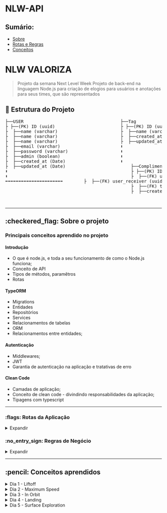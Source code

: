 # NLW-API

## Sumário:
- [Sobre](#about)
- [Rotas e Regras](#routesandrules)
- [Conceitos](#concepts)

# NLW VALORIZA
> Projeto da semana Next Level Week
Projeto de back-end na linguagem Node.js para criação de elogios para usuários e anotações para seus times, que são representados
## :file_folder: Estrutura do Projeto
<pre>
├──USER                                     ├──Tag                             ├──Team  
├ ├──(PK) ID (uuid)                         ├ ├──(PK) ID (uuid)                ├ ├──(PK) ID (uuid)
├  ├──name (varchar)                        ├  ├──name (varchar)               ├  ├──name (varchar)
├  ├──name (varchar)                        ├  ├──created_at (Date)            ├  ├──created_at (Date)
├  ├──name (varchar)                        ├  ├──updated_at (Date)            ├  ├──updated_at (Date)
├  ├──email (varchar)                       ⬇ 
├  ├──password (varchar)                    ⬇ 
├  ├──admin (boolean)                       ⬇ 
├  ├──created_at (Date)                     ⬇
├  ├──updated_at (Date)                         ├──Compliments                      ├──Notes
⬇                                               ├ ├──(PK) ID (uuid)                 ├ ├──(PK) ID (uuid)
⬇                                               ├  ├──(FK) user_sender (uuid)       ├  ├──(FK) user_name (uuid) 
➡➡➡➡➡➡➡➡➡➡➡➡➡➡➡➡➡➡➡➡➡➡        ├  ├──(FK) user_receiver (uuid)     ├  ├──(FK) user_target (uuid) 
                                                ├  ├──(FK) tag_id (uuid)            ├  ├──(FK) team_id (uuid)
                                                ├  ├──created_at (Date)             ├  ├──created_at (Date)


</pre>
<hr>
<h2>:checkered_flag: Sobre o projeto </h2> <a name="about"></a>

### Principais conceitos aprendido no projeto

#### Introdução
- O que é node.js, e toda a seu funcionamento de como o Node.js funciona;
- Conceito de API
- Tipos de métodos, paramêtros
- Rotas

#### TypeORM
- Migrations
- Entidades
- Repositórios
- Services
- Relacionamentos de tabelas
- ORM
- Relacionamentos entre entidades;
#### Autenticação
- Middlewares;
- JWT
- Garantia de autenticação na aplicação e tratativas de erro
#### Clean Code
- Camadas de aplicação;
- Conceito de clean code - divindindo responsabilidades da aplicação;
- Tipagens com typescript

<hr>

<h3>:flags: Rotas da Aplicação </h3> <a name="routesandrules"></a>

<details>
<summary>Expandir</summary>

### NLW VALORIZA

#### Rotas de Login e Create User
##### POST
- /users: Criação de usuário
- /login: Autenticação de usuário

#### Rotas de Admin

##### POST
- /tags: Criação de tags
- /teams: Criação dos times

#### Rotas Gerais

##### GET
- /users: Busca todos os usuários
- /tags: Busca todas as tags de elogio
- /teams: Busca todos os times
- /notes: Busca todas as anotações

#### Rotas de Envio e Recebido do Usuário Logado

##### GET
- /user/compliments/send: Busca todos os elogios enviados
- /user/compliments/receive: Busca todos os elogios recebidos
- /user/notes/send: Busca todos as anotações enviadas
- /user/notes/receive: Busca todas as anotações recebidas

</details>


<h3>:no_entry_sign: Regras de Negócio </h3> <a name="routesandrules"></a>

<details>
<summary>Expandir</summary>

### NLW VALORIZA

- Cadastro de usuário
- [x] Não é permitido cadastrar mais de um usuário com o mesmo e-mail 
- [x] Não é permitido cadastrar usuário sem e-mail 

- Cadastro de Tag
- [x] Não é permitido cadastrar mais de uma tag com o mesmo nome
- [x] Não é permitido cadastrar tag sem nome
- [x] Não é permitido cadastrar por usuários que não sejam administradores

- Cadastro de elogios
- [x] Não é permitido um usuário cadastrar um elogio para si
- [x] Não é permitido cadastrar elogios para usuários invalidos
- [x] O usuário precisa estar autenticado na aplicação

- Cadastro de notas
- [x] Não é permitido um usuário cadastrar uma nota para si
- [x] Não é permitido cadastrar notass para usuários invalidos
- [x] O usuário precisa estar autenticado na aplicação
</details>

<hr>
<h2>:pencil: Conceitos aprendidos </h2> <a name="concepts"></a>

<details>
<summary> Dia 1 - Liftoff</summary>

## Aula 1 - Introdução do Projeto
Utilizaremos o yarn como a biblioteca de dependências para o projeto

> Dependências

Além de aula de hoje ter explicado conceito e diferença de Dev Dependencies e Dependencies:
<pre>
> Dev Dependencies:
As bibliotecas nesse ambiente servem somente para o desenvolvimento do projeto
</pre>
<pre>
> Dependencies:
Bibliotecas que serão utilizados na aplicação em produção
</pre>


> Bibliotecas

Algumas libs que iremos utilizar para iniciar o projeto:
- Express e também @types/express para tipagens comuns do express
- Typescript para node
- ts-node-dev para configurar o node para ler arquivos .ts(typescript)

> Métodos HTTP

Os métodos HTTP que serão utilizados no projeto irá ser:
<pre>
* GET => Buscar uma informação/dado
* POST => Inserir uma informação/dado
* PUT => Alterar uma informação/dado
* DELETE => Deletar uma informação/dado
* PATCH => Alterar uma informação/dado especifíca
</pre>

> Rotas

Sempre dentro das rotas temos dois parâmetros:
<pre>
* Request ou req => Informações/Dados de Entrada
* Response ou res => Informações/Dados de Saída
</pre>

> Programas

No projeto estou utilizando o POSTMAN para gerenciamentos e testes das rotas
Também utilizando o beekeeper studio para o SQL

> Código da AULA 1 - #Together

</details>

<details>
<summary>Dia 2 - Maximum Speed</summary>

## Aula 2 - TypeORM

### Tipos de parâmetros
<pre>
* Routes Params => http://localhost:3000/produtos/(params)
- O route params serve para definir para acessar um parametro para a rota, por exemplo para acessar um id de um produto, ou seja o id é o paramêtro nesse caso
- O route params são obrigatórios pois são implicitos nas rotas

* Query Params => http://localhost:3000/produtos?(chave)=(valor)&(outroChave)=(outroValor)
- Serve nesse para fazer filtros ou buscar dentro das nossas rotas, sempre para começar ele é com "?" e sempre segue o padrão de chave e valor para colocar outro filtro utiliza-se o "&"
- Os Query params são opcionais, não são implicitos nas rotas

* Body Params => {
    "name": "teclado",
    "description": "teclado-bom"
}
- Vem no corpo da requisição os paramêtros, tanto JSON, txt, qualquer valor no corpo da requisição
</pre>
Existem 3 formas para utilizar o banco de Dados

- Pelo próprio driver
- Query Builder
- ORM(Object Relational Map)

No projeto iremos utilizar o ORM com a biblioteca do TypeORM
Para utilizar o TypeORM é necessário também o driver do banco para qual irá utilizar, no projeto ira ser

- typeorm
- reflect-metadata
- sqlite3

### TypeORM

No TypeORM existem varias maneiras para definir suas propriedades de acordo com a documentação, mas no projeto iremos utilizar por JSON, na raiz do projeto iremos criar o **ormconfig.json**

Dentro do JSON do ormconfig.json temos algumas propriedades:

- type: Qual driver de banco ira ser utilizado no projeto
- database: Arquivo criado na raiz do projeto * quando utilizado no projeto de sqlite ele cria um arquivo de banco de dados

Dentro da pasta database iremos criar um index.ts com um import createConnection que vem do typeORM, chamando a função no arquivo e assim, o typeORM ira criar a conexão do banco de Dados

### Migrations

Migrations são vercionamentos do banco de dados da aplicação, ou seja, no caso cada alteração no banco de dados é criado um registro e é criado um **histórico** do banco de dados da aplicação, principalmente útil para o trabalho em equipes pois mantém o banco de dados de todos da equipe da mesma forma, simplesmente roda as migrations e mantém sempre o mesmo banco de dados

Dentro do ormconfig é criado um cli.

CLI é uma ferramenta que pode ser utilizada no terminal de uma forma global na aplicação, no caso do projeto iremos utilizar o cli dentro da nossa biblioteca e indica aonde vai ser criado as migrations da aplicação
É necessário criar um script no package.json da aplicação:
```json
"typeorm": "ts-node-dev ./node_modules/typeorm/cli.js"
```
#### Cheatsheet-Migrations
<details>
<summary>Expandir</summary>
Para criar uma migration:
- yarn typeorm migration:create -n nomeDaMigration

Para executar a migration:
- yarn typeorm migration:run

Para criar entidades:
- yarn typeorm entity:create -n nomeDaEntidade
</details>

Em migrations existe dois métodos:

- **UP**: Serve para criações, alterações e adições

- **DOWN**: Caso precise desfazer é o processo reverso do up com dropTable

Na documentação você pode verificar aonde são salvas as migrations e tipo de arquivo a serem localizados, dentro da ormconfig.json em "migrations"

Para criar entidades de estruturas com a pasta automática e a base do arquivo utiliza-se dentro do cli do ormconfig json

```json
"cli": {
    "migrationsDir": "caminho/diretorio/aqui",
    "entitiesDir": "caminho/diretorio/aqui"
}
```
### Entidades

Entidades são tabelas do projeto, por exemplo entidade User é tabela User do projeto.
Pois no ORM funciona do seguinte fluxo:
<pre>
Entidade < . > ORM < . > BD {users}
</pre>

No arquivo da entidade para referenciar uma entidade a uma tabela do banco, somente colocar o nome da tabela dentro dos parametro do @Entity

Por questões das documentações do TypeORM no getting started, para o typescript, dentro do ts config tem que habilitar duas opções no tsconfig.json
- experimentalDecorators
- emitDecoratorMetadata

Também habilitar para false o strictPropertyInitialization, pois o js irá implicar que os atributos do entity ainda não foram inicializados

Para referencias as PK, colunas, e timestamps da tabela é necessário importar do typeorm as propriedades

{ PrimaryColumn, Column, CreateDateColumn, UpdateDateColumn }

Ira instalar também uma biblioteca da uuid e suas tipagens e importar ele dentro da Users e usaremos o uuid v4
Iremos também criar um construtor dentro da classe de User para o id utilizando a biblioteca do uuid
*Construtor é como a classe vai ser montada quando ela é invocado,ex: new nomeClasse*

### Repositório

Repositórios são para criar métodos, além daqueles que ja possue ou para criar tratativas, tudo isso é criado no customs repositories

No projeto iremos utilizar com uma classe do UsersRepositories.ts
É necessário também importar do typeORM o getCustomRepository para ele gerenciar o repositório que ira ser usado como base para criar um repositório customizado
Iremos extender a classe Repository para o nosso Repositório pois o typeORM ja tem alguns métodos definidos

### Serviços

O que são Services?
O fluxo dele é da seguinte forma:
<pre>
- server -> ( ) -> SERVICE -> Repositories -> BD {users}
</pre>

É a parte da aplicação onde faz todo tratamento e processamento das validações das regras de négocios, é a camada de serviço responsável para validação antes que a requisição seja enviada para o banco de Dados ou tratativa de retorno para o cliente

Toda aplicação tem suas regras de negócios, casos de usos, regras funcionais e não funcionais

Conceito de código limpo - como SOLID para aplicar em projetos

Um dos conceitos é lembrar que toda classe existe por um motivo e que essa mesma classe não pode possuir responsabilidades demais construido dentro delas

No projeto foi criado o CreateUserService aonde sua única responsábilidade vai ser em relação ao cadastro de usuários e suas divisões de responsabilidades

Uma interface é para você indicar a classe quais tipos de objetos ele irá receber

### Controller
O controller no fluxo se encontra antes da camada de SERVICE
<pre>
- server -> controller -> service -> repository -> BD {users}
</pre>

Ele recebe a requisição do servidor e repassa para o service trata essa informação, dentro do controller teremos as informações do nosso request e do nossso response, assim deixando as responsabilidades corretas para aplicação

### Routes

Para não poluir nosso services e definir as rotas da aplicação é criado um arquivo routes.ts dentro do src da aplicação, e nesse arquivo sempre ficas as rotas da aplicação, assim como o caminhos do controllers para serem direcionados a camada de serviços, nesse arquivo vai ficar todas as rotas da aplicação

> Para habilitar o express aceitar json em suas entradas, é necessário utilizar o app.use(express.json())

> Código da Aula 2 #unidade

</details>

<details>
<summary> Dia 3 - In Orbit</summary>

## Aula 3 - Tratativas e Middlewares
Nessa aula, iremos tratar a excessão e como utilizar os tratamentos e estruturas das tags e por fim conhecer o conceito de middleware na aplicação

> Para tratativas de erro HTTP, utilizar o http.cat como guia!

### Tratativas de erro
Ao lançar a excessão que para a camada de controller, temos que fazer a tratativa pelo controller, existem duas formas para fazer a tratativa:

- Pelo método try e catch, ou seja, tente fazer algo se não conseguir cai no catch e recebo o erro
- Pelo método de tratar no server, com um middleware das rotas

Com try e catch fica muito massante para aplicações largas, então a melhor forma é tratar na camada, ao invés de tratar no controller, fazer a tratativa no server com um middleware

<pre>
- Controller -> Service (throw new Error)
Iremos tratar com um middleware para tratativas que ocorrerão no server
- server(middleware) -> controller -> ...
</pre>

### Middleware

Middlewares são interceptadores que usamos dentro de uma requisição tanto como **interromper** ou como **adicionar uma informação** dentro do middleware, seria algo no meio entre a requisição e a resposta

> O papel do middleware é pegar as respostas das rotas e fazer uma tratativas verificando se há algum erro na rota

#### Cheatsheet-Middlewares
<details>
<summary>Expandir</summary>

- Middleware de erro possui 4 paramêtros, do tipo err, request, response e next
```js
 ((err: Error, request: Request, response: Response, next: NextFunction)
```

Temos que verificar qual a instância do erro:

Pode ser que ele seja um erro não tratável que não é tratado pela aplicação, ou erro de servidor como 500

Por padrão do express, ele não consegue capturar os erros de requisição aonde se utiliza o async, ele não consegue capturar os erros que estão vindos (erros assíncronos), ou seja é necessário utilizar uma biblioteca para tratar esses erros

- yarn add express-async-errors

E importar no server.ts que ele ja ira conseguir tratar de lidar com esses erros

Tratando dessa forma é sempre uma regra o middleware ser utilizado depois da rota chamada, pois ele necessita tratar a resposta depois que ela é enviada ao service for chamado

</details>

### Criar estrutura - tags

Iremos criar uma nova migration para as tags, com o nome de CreateTags

Irá conter colunas de ID, name, created_at, updated_at

Agora iremos aplicar as regras de negócio, criaremos uma entidade chamada Tag com as suas columnas e entidades, e também criar um TagsRepositories onde ira extenders as funções de repositório do TypeORM
e também um CreateTagService

> Quando precisa só referenciar somente um valor na interface pode ser executado direto no parametro do execute
```js
class exemploService {
    async execute(valor: tipo)
}
```

Dentro do service iremos tratar alguns erros em questão de verificar se o nome é invalido/incorreto, se a tag ja existe

O conceito do find One do repositories é como exatamente o comando de SQL
SQL:
<pre>
SELECT * FROM EXAMPLE WHERE NAME = "name"
</pre>
TypeORM:
<pre>
const valueAlreadyExists = await exampleRepositories.findOne({ name })
</pre>

Criado também o controller da Tag para tratar request e response e pegar o body name da tag pelo request, e depois do controller criado nós referenciamos ele em nossa rota no route.ts, criando uma rota post e aplicando o handle do controller

Depois a validação vai estar confirmando no banco se ja existe a tag ou se o nome está incorreto/nulo, agora iremos cadastrar a parte onde não é permitido o cadastro de tags por usuários que não sejam administradores

Para verificar é necessário ter na rota dos tags para cadastrar a tag, uma validação para verificar se o usuário que faz a requisição se é administrador ou não

Iremos criar uma pasta de middleware para cadastro de todos essas verificações

É criado o arquivo ensureAdmin para verificar se o usuário que esta fazendo a requisição é admin, como é um middleware de erro sempre é necessário importar os três parametros que são: *Request, Response, NextFunction*

Como no momento do projeto ainda não foi implementado o JWT, iremos controlar a variavel do admin, para true

Para verificar de se o usuário é admin é aplicado o next, caso não seja é retornado o http status 401 de Unauthorized

Algo bacana para utilizar no projeto deixar o status Code global o usuário ja consegue identificar melhor o que realmente está acontecendo para receber aquele status code

Depois usaremos o middleware para nossa rota, no routes.ts

Não se utiliza o router.use no middleware pois se for usado todas as rotas serão obrigados a passar por aquele middleware, ou seja, por exemplo uma rota de cadastro que não existe o usuário não faz sentido ele ter uma verificação de admin, nesse caso de middleware nós especificamos ele entre o caminho da rota e o controller dele;
Você pode colocar quantos middlewares que achar necessário para executar
```js
router.post("/router", exampleMiddleware, exampleMiddleware2, exampleController)
```


> Código da aula 3 - embuscadeevolucao

</details>

<details>

<summary>Dia 4 - Landing</summary>

## Aula 4 - Trabalhando com JWT

### JWT - Json Web Tocken

Através do JWT, ele distribui esse token para poder manter autenticação do usuário e pode atuar

Como funciona o token? É divído em 3 partes

- Header: tipo de Token e o algoritmo de criptografia
- Payload: São informações que precisamos passar de dentro do token, por exemplo, id, email, nome do usuario, tempo de expiração
- Verificação de assinatura: Ele ira concatenar o header e o payload alem da chave secreta do JWT que é criado nossa chave de API

> JAMAIS, coloque a senha do usuário no token, por mais que seja seguro, ou não manipulavel, se houver dados sensíveis é possível descriptografar

Iremos utilizar a biblioteca do jsonwebtoken e suas tipagems @jsonwebtocken como dependencia de desenvolvimento


Para criar nosso token, temos que garantir que é um usuário que exista na banco de dados e seus dados que estão enviando se são corretos
### Hash de senhas

No projeto iremos agora adicionar uma migration contendo uma coluna de senha na tabela de users

- yarn typeorm migration:create -n AlterUserAddPassword

E adicionar uma coluna do type varchar com o nome de password, alem adicionar na entidade de User, no controller e no service

No momento a aplicação esta salvando a senha em texto plano e isso é **PÉSSIMA PRÁTICA DE SEGURANÇA**, pois você pode deixar seus usuarios daquele sistema totalmente vulneraveis, alem da quebra de privacidade.

Iremos instalar a biblioteca do bcryptjs para conseguir, além da suas tipagens

- yarn add bcryptjs
- yarn add @types/bcryptjs

Dentro do CreateUserService, iremos importar o hash da biblioteca do bcryptjs e criar uma criptografia para o password ser convertido no hash desejado

Antes do chamar o repositório para criar o usuário, iremos definir uma const, chamando a função do hash, os dois paramêtros que ele recebe a primeira é a senha e o segundo é o salt, que é tipo de criptografia, ou seja, o tamanho da criptografia para o seu salto, um padrão a ser utilizado é o tamanho 8, e é uma promise definindo um await nele, como o create do repositório é os dados que serão enviados para o banco, temos que alterar para o campo password receber a nossa password com hash, definindo pelo nome do campo e o valor que vai ser atribuido
```js
const passwordHash = await hash(password, 8) // Criado hash da senha com salt 8

const user = usersRepository.create({
    name,
    email,
    admin,
    password: passwordHash // Valor alterado
});
await usersRepository.save(user);
return user;
```

### Autenticação do usuário

Iremos criar um service para a autenticação do usuário, com o nome AuthenticateUserService.ts

A classe de autenticação ira esperar para receber o email e password, e iremos criar uma interface esperando esses dois paramêtros como string

Na classe de execute temos duas tratativas:

- Verificar se email existe;
- Verificar se a senha está correta

Na trativa de se o usuário existe, iremos usar do userRepositorie para verificar se o email ja existe no banco com o findOne

> Quando passa uma informação de retorno com dados sensíveis, por questões de segurança da aplicação, nós precisamos deixar a mensagem de erro mais genérica, afim de deixar aplicação mais segura para evitar de brute Forces

Para verificar a senha usaremos outro método do bcryptjs que é o compare, para permitir comparar duas senhas, pois quando você a informação do usuário para a validação, o usuário irá enviar uma senha com texto plano, e a função compare permite converter esse texto do usuário para um hash, com a intenção de comparar o hash que está no banco de dados para permitir o usuário logar
Essa função esta comparando a informação do user com a do banco de dados, e ele retorna como booleano
- True : Senha Correta
- False: Senha Incorreta
```js
const passwordMatch = await compare(password, user.password);
```

E por fim se tudo estiver certo, iremos gerar o token para o usuário, mas primeiro precisamos importa do jsonwebtocken, importa o sign que vai ser gerado o token, e depois criar uma const de token com a função do sign, passando o payload e o secret do jsonwebtoken, e também temos a opção de definir algumas opções para o nosso token, como um subject, , por exemplo qual informação que passar, por exemplo, o id do usuário, e também um tempo de expiração.

```js
const token = sign({
    exma: user.email
}, "json-secret-aqui" , {
    subject: user.id,
    expiresIn: "1d",
});
return token;
```

Para um cenário ideal um token menor de 15 minutos e utilizar um refreshToken com tempo de expiração maior e quando esse token expirar, em vez do cliente inserir novamente o email e a senha dele, a aplicação (front-end) ele vai armazenar esse refreshToken e cada x tempo que esse token expirar, ele vai auto-gerar um novo token com base no refreshToken

> Para utilização de jsonwebsecret, podemos usar o generator de md5 para maior segurança da nossa aplicação
> Colocar no projeto depois varíaveis de ambiente para uma milha extra

Iremos agora criar um controller para fazer o handle do nosso request de email e password, primeiramente criando a classe, recebendo o token e passando o email e  a senha, e se tudo der certo é retornado um response.json contendo o token.
```js
    async handle(request: Request, response: Response){
        const {email, password} = request.body

        const authenticateUserService = new AuthenticateUserService();

        const token = await authenticateUserService.execute({
            email,
            password
        });

        return response.json(token);
```

Agora iremos adicionar esse controller em nossas rotas, declarar um novo objeto do AuthenticateUserController, e definir uma rota post para a rota que você quiser, no projeto iremos utilizar o login.

Crie uma rota no postman com a rota colocada e teste enviando um body JSON com email e password cadastrado do banco!

> Você pode verificar o token de que veio da rota no site do https://jwt.io, mostrando no token algumas propriedades como o email, tempo de criação e expiração 

### Criando a tabela de Compliments

Agora iremos criar a migration da Compliments
```js
yarn typeorm migration:create -n CreateCompliments 
```
Iremos criar a estrutura do projeto na Migrations do CreateCompliments, e eles iremos agora implementar o relacionamento de tabelas, ou seja, Foreign Key

Quando falamos relacionamentos de tabelas, precisamos ter um campo, mas não basta ter somente ele, mas sim precisa sabe da aonde ele está vindo, ou seja, de qual tabela esta sendo referenciado esse valor

Para criar uma foreign key, existem duas formas para criar ela:

- Pode ser criado depois do new Table, pode definir uma das opções que permite criar um array e dentro dele criar as FK, nesse array são definidos algumas propriedades como:

```js
{
    name: "nomeDaForeignKey",
    referencedTableName: "tabelaDeOrigem",
    referencedColumnNames: ["colunaDeOrigem"],
    columnNames: ["colunaQueVaiConterValorOrigem"]
    onDelete: "quandoDeletarRemover", // Pode setar como nulo ou outras ações
    onUpdate: "quandoAtualizarAcao"
}
```

- Pode ser criado com uma função async utilizando o query runner com CreateForeignKey depois da função createTable

```js
await queryRunner.createForeignKey(
    "tabelaAtual",
    new TableForeignKey({
    name: "nomeDaForeignKey",
        referencedTableName: "tabelaDeOrigem",
        referencedColumnNames: ["colunaDeOrigem"],
        columnNames: ["colunaQueVaiConterValorOrigem"]
        onDelete: "quandoDeletarRemover", // Pode setar como nulo ou outras ações
        onUpdate: "quandoAtualizarAcao"
    })
)
```

Foi criado no projeto três FK com os nomes FKUserSenderCompliments e FKUserReceiverCompliments, referenciado a coluna id da tabela users para a colunas do user_sender e user_receiver e com os onDelete e onUpdate nulos, e a FKTagsCompliments , referenciado a coluna id da tabela tags para a colunas do tag_id e com os onDelete e onUpdate nulo

```js
                foreignKeys:[
                    {
                        name: "FKUserSenderCompliments",
                        referencedTableName: "users",
                        referencedColumnNames: ["id"],
                        columnNames:["user_sender"],
                        onDelete: "SET NULL",
                        onUpdate: "SET NULL"
                    },
                    {
                        name: "FKUserReceiverCompliments",
                        referencedTableName: "users",
                        referencedColumnNames: ["id"],
                        columnNames:["user_receiver"],
                        onDelete: "SET NULL",
                        onUpdate: "SET NULL"
                    },
                    {
                        name: "FKUserTagCompliments",
                        referencedTableName: "tags",
                        referencedColumnNames: ["id"],
                        columnNames:["tag_id"],
                        onDelete: "SET NULL",
                        onUpdate: "SET NULL"
                    }
                ]
```
E um query Runner Drop Table Compliments, e após usar um migration:run para criar a tabela de compliments.

### Entities Compliments

Iremos agora criar a entidade de Compliment.ts, com as mesmas propriedades do entities de Tag e User

Diferente das outras tabelas, essa tabela possui relacionamentos e no caso é necessário referenciar as foreign key da entities para o banco, para referenciar utiliza o JoinColumn() e passa que o valor de baixo represente seu paramêtro, e seu tipo de relacionamento com @TipoRelacionamento
```js
@JoinColumn({name: "valorReferenciado"})
@ManyToOne(() => Example) // Qual tipo de relacionamento ira ser, nesse caso estou dizendo n:1
example: Example;
```
> Existem 4 tipos de relacionamentos de tabelas:
>> Um para Um - 1:1
>> Um para Muitos - 1:n
>> Muitos para Um - n:1
>> Muitos para Muitos - n:n

No projeto foi criado os relacionamentos das colunas user_receiver, user_sender e tag_id
```js
    @Column()
    user_sender: string;

    @JoinColumn({name: "user_sender"})
    @ManyToOne(() => User)
    userSender: User;

    @Column()
    user_receiver: string;

    @JoinColumn({name: "user_receiver"})
    @ManyToOne(() => User)
    userReceiver: User;
```

### Repositories Compliments

Iremos agora criar o repositório do Compliments, com o mesmo padrão mas só mudando o @EntityRepository para a tabela Compliment, com o class de ComplimentsRepositories e estendendo do Repositório da Classe Compliment e exportar ele

### Service Compliments

Seguindo a mesma estrutura dos outros services, mas implementando uma interface aonde você ira conter os valores de tag_id, user_sender, user_receiver e message, e fazendo a destruturação na função async execute, contendo o repositórios do complimentsRepositories e usersRepositories

Para tratar sobre cadastrar elogios para usuarios inválidos e usuário precisa estar autenticado na aplicação, só com autenticação ja conseguimos cumprir essas duas regras, e depois usaremos o middleware de autenticação para validar essas duas regras.

Verificamos também se o usuário que esta enviando o elogio se não é ele mesmo e iremos verificar se o usuário se o user_receiver é um usuário valido, como o user_receiver é o id do usuário, por padrão o findOne ele busca sempre o valor id então nesse caso pode ser o paramêtro nessa rota.
```js
if(idExemploSender === idExemploReceiver)

async execute({idExemplo}: IExampleRequest){
    const examplesRepositories = getCustomRepository(ExampleRepositories);
    const idExemploExists = await exampleRepositories.findOne(idExemplo);
}
```

E depois de tudo certo pode se criar a função de complimentsRepositories.create passando os valores do tag_id, user_receiver, user_sender e message e após criar, salvar com o complimentsRepositories.save passando o const do compliment e retornando ele.
```js
const example = exampleRepositories.create({
    valorExample
});
await exampleRepositories.save(example);
return example;
```

### Controller Compliments

Agora iremos criar o handle do Compliments, como no momento precisamos fazer algumas alterações para aula 5, no momento iremos receber a informação do request body, e na próxima aula iremos refatorar
Os valore são os tag_id, user_sender, user_receiver, message dentro do execute
```js
class CreateComplimentController {
    async handle(request: Request, response: Response){
        const { tag_id, user_sender, user_receiver, message } = request.body;

        const createComplimentService = new CreateComplimentService();

        const compliment = await createComplimentService.execute({
            tag_id, user_sender, user_receiver, message
        });

        return response.json(compliment);
    }
}
```
E nos routes.ts criar uma rota "/compliments", e o caminho do controller.handle dele

No momento ao testar aplicação o user_sender ira ser tratado com autenticação, ja os outros campos estão validos, verificar também do tag_id(não sei se é necessário)

Iremos definir o default admin para false quando for criar um usuário.
Para fazer isso no typescript, no camada de service (CreateUserService.ts), nos parametros do execute você atribui um valor do admin para false que ira automaticamente atribuir um valor default, caso esse paramêtro não seja preenchido
```js
async execute({nome, email, admin = false, password})...
```


</details>
<details>

<summary>Dia 5 - Surface Exploration</summary>

## Aula 5 - Finalizando o projeto

### Middleware de autenticação

Iremos criar o middleware de autenticação, na pasta de middlewares como ensureAuthenticate

A função do middleware vai ser da seguinte forma:
- Receber o token;
- Validar se token está preenchido;
- Validar se token é válido
- Recuperar informações do usuário

A estratégia que iremos adotar é o bearer Token, aplicando o token no req.headers.authorization, agora que precisamos fazer como ja sabemos a estrutura do token e validar ele, fazendo um split do js para comparar se o token é um token valido do JWT

Primeiros iremos tratar se ele estiver preenchido ou não, caso não esteja preenchido, ira replicar um response.status(401), como unathorized, iremos importar a função verify da biblioteca do JWT para verificar se o token é valido, recortando o bearer com o split, para conseguimos autenticar o usuário colocaremos essa função dentro de um try e catch
```js
const [, token] = authToken.split(' ');

try{
    const decode = verify(token, "jwt-secret-aqui");
    return next()
} catch (err) {
    return response.status(401).end();
}
```

Agora que concluimos nesse momento para o usuário é autenticado, mas se for para recuperar informações de usuarios mas o que é legal que conseguimos manipular o nosso request para resgatar algumas informações, como ele resgata o id do usuário, nós podemos colocar o id do nosso usuário logado, porque pode ser que algumas rotas vão precisar do id do usuario, com o subject

No typescript conseguimos sobresrever alguns tipos de bibliotecas que ja possuem suas tipagens, para isso dentro da pasta src, iremos criar uma pasta @types, dentro dela iremos criar uma outra pasta express, e dentro dessa pasta, ira ter um arquivo index.d.ts
e aplicar isso dentro dele:, para conseguimos utilizar o request.user_id para resgatar algumas informações do usuário
```js
declare namespace Express {
    export interface Request {
        user_id: string;
    }
}
```

Mas ainda esta dando erro pois o request.user_id ainda espera receber uma string, pois o sub do token não é o valor que o mesmo deseja, no typescript iremos utilzar o interface para converter o sub para string e forçar no verify seja como interface IPayload
```js
interface IPayload{
    sub: string;
}

    try {
        const { sub } = verify(token, "3f5d78c9055fcfb1d20630f3fc08e28a") as IPayload
        request.user_id = sub
    } catch (error) {
        return response.status(401).end()
    }
```

É necessário também definir no tsconfig.json no typeRoots para declarar aonde esta as tipagens personalizadas
```js
"typeRoots": ["./src/@types"],...
```
Iremos recuperar a informação do id do admin, colocando dentro do ensureAdmin a destruturação do user_id e verificamos que no console ele ja mostra o id do usuario depois que acessar o middleware de admin

Para verificação do admin, iremos importar o nosso repositories de Users (UsersRepositories) e criar uma função de find.one com o user_id obtido do request, destruturando o admin e assim podemos remover a constante de teste admin igual à true.
A função do ensureAuthenticate ira ficar assim:
```js
export async function ensureAdmin(request: Request, response: Response, next: NextFunction){
    const {user_id } = request;

    const usersRepositories = getCustomRepository(UsersRepositories);

    const { admin } = await usersRepositories.findOne(user_id)


    if(admin){
        return next();
    }

    return response.status(401).json({
        error: "Unauthorized"
    });
}
```
Ja concluimos a parte de autenticação  e verificar se o usuario é valido, assim como a validação do ADM

### User sender - Correção

Agora iremos arrumar o user_sender para poder ele receber o usuário que esta enviando do request.user_id e não do request.body para não ocorrer o erro de SQL Lint, por causa da FK
Agora iremos colocar a destrutuaração do request pegando o user_id da request, e const compliment na função de create, o user_sender ira receber o user_id
```js
class CreateComplimentController {
    async handle(request: Request, response: Response){
        const { tag_id, user_receiver, message } = request.body;
        const {user_id } = request;

        const createComplimentService = new CreateComplimentService();

        const compliment = await createComplimentService.execute({
            tag_id, user_sender: user_id, user_receiver, message
        });

        return response.json(compliment);
    }
}
```
Pegando dessa forma, o usuário é obrigado a fazer autenticação para poder conseguir fazer o envio do compliment, pois o user_sender não é mais manipulavel

Concluímos o projeto da nossa aplicação, as etapas que foram concluídas:

- Cadastro de tags somente com admin;
- Garantir que o usuário esta autenticado com JWT;
- Cadastro de usuários
- Cadastro de elogios

### List Compliments by User
Mas iremos implementar um algo mais no projeto, iremos criar uma listagem de elogios enviados e recebidos do usuário logado
Primeiramente iremos criar um service com o nome do ListUserReceiveComplimentsService.ts e ListUserSendComplimentsService.ts

Vamos trabalhar no arquivo do ListUserSend, iremos criar uma classe chamando o customRepositories do compliments e fazer um método de find para achar todos os user_send de acordo com o user_id da request(Usuário Logado) e ele ira retorna os compliments que enviou
```js
import { getCustomRepository } from "typeorm";
import { ComplimentsRepositories } from "../repositories/ComplimentsRepositories";


class ListUserSendComplimentsService {

    async execute(user_id: string){
        const complimentsRepositories = getCustomRepository(ComplimentsRepositories);

        const compliments = await complimentsRepositories.find({
            where: {
                user_sender: user_id
            }
        })

        return compliments;
    }


}

export {ListUserSendComplimentsService}
```
O user receive é a mesma estrutura, mas as unicas coisas que mudam seria em relação 
a receber as variaveis de user_send

Iremos agora criar os controllers do Receive e Send com os nomes:
- ListUserSendComplimentsController.ts
- ListUserReceiveComplimentsController.ts

No controller iremos criar um handle para recuperar o user_id do request e passar ele para o execute e fazer o return dele
```js
import { Request, Response } from "express";
import { ListUserSendComplimentsService } from "../services/ListUserSendComplimentsService";

class ListUserSendComplimentsController {
    async handle(request: Request, response: Response){
        const { user_id } = request;
        const listUserSendComplimentsService = new ListUserSendComplimentsService();

        const compliments = await listUserSendComplimentsService.execute(user_id);

        return response.json(compliments);
    }
}

export { ListUserSendComplimentsController }
```

Mesma estrutura para o receiver, mas no caso só ira necessitar mudar o nome da classe, o import do service e sua utilização no await execute

E depois iremos por fim definir suas rotas em relação para fazer o método get tanto do sender e do receiver, importando seus controllers e definindo uma rota para cada um, e colocando o middleware de ensureAuthenticate para conseguir retornar os valores, pois como definimos na aplicação ele resgata o user_id através do request
```js
const listUserSendComplimentsController = new ListUserSendComplimentsController();
const listUserReceiveComplimentsController = new ListUserReceiveComplimentsController();
...
...
router.get("/users/compliments/send", ensureAuthenticated,listUserSendComplimentsController.handle)
router.get("/users/compliments/receive", ensureAuthenticated,listUserReceiveComplimentsController.handle)
```

e também iremos recuperar o relacionamentos da tabela que iremos pegar mudando no service, definindo umas opções relations

```js
    async execute(user_id: string){
        const complimentsRepositories = getCustomRepository(ComplimentsRepositories);

        const compliments = await complimentsRepositories.find({
            where: {
                user_receiver: user_id
            },
            relations: ["userSender", "userReceiver", "tag"]
        })

        return compliments;
    }
```

### List Exists Tags - Service

Iremos fazer também um get de todas as tags que ira ter disponivel para o usuário, primeiro iremos criar um service com o nome de ListTagsServices.ts
Ele ira possuir uma estrutura básica simplesmente listando suas tags existentes com o .find do tagsRepositories
```js
import { getCustomRepository } from "typeorm";
import { TagsRepositories } from "../repositories/TagsRepositories";


class ListTagsService {
    async execute(){
        const tagsRepositories = getCustomRepository(TagsRepositories);

        const tags = await tagsRepositories.find();

        return tags;

    }
}

export { ListTagsService }
```
Agora iremos criar um controller para poder manipular a questão do handle do get e assim retornamos as tags que o usuário ira ter disponivel na aplicação, a estrutura do controller, é somente usar o execute para retornar as tags existentes em json
```js
import { Request, Response} from "express";
import { ListTagsService } from "../services/ListTagsService";

class ListTagsController{
    async handle(request: Request, response: Response){
        const listTagsService = new ListTagsService();

        const tags = await listTagsService.execute();

        return response.json(tags);
        
    }
    
}

export {ListTagsController}
```
E por fim criar uma rota get para as tags garantido que somente quem está autenticado ira utilizar essa rota, no caso usando o middleware de autenticação, e depois o controller.handle do ListTags
```js
const listTagsController = new ListTagsController();
...
...
router.get("/tags", ensureAuthenticated, listTagsController.handle); 
```

Caso a gente queira fazer uma costumização para personalizar as tags como inserir um # por exemplo, poderemos no ListTagsServices fazer um map do retorno .find do tagsRepositories afim de concatenar eles e colocar um name custom o # e o tag name e mudar para let afim de sobrescrever o que vem do banco

```js
        const tags = await tagsRepositories.find();
        tags.map(tag => (
            { ...tag, nameCustom: `#${tag.name}` }
            ))

        return tags;
```

Mas também existe uma biblioteca que tem a principal funcionalidade de personalizar entities da nossa aplicação, porque o TypeORM ele vai fazer toda a busca e só depois que a gente consegue manipular isso com informações que não estão no banco de dados, mas iremos utilizar Class Transform.

### Class Transform

O próprio nome ja diz, ela transforma uma classe, e então conseguimos passar algumas informações da nossa classe, e essa biblioteca tem um método chamado expose() que são atributos que ainda não foram lidos no typeORM, e iremos importar ele no nosso projeto

- yarn add class-transformer

E dentro da entidade Tag:
iremos importar de dentro do class-transformer o expose() e depois, iremos referenciar na classe Tag o Expose com o um name paraEle, e importamos uma função que é do tipo String, e dentro dele retornamos o valor do name com a hashtag no inicio
```js
import { Expose } from "class-transformer";

    @Expose({name: "nameCustom"})
    nameCustom(): string {
        return `#${this.name}`
    }
```

e dentro do Service do ListTagsService.ts, iremos importar do class-transformer o classToPlain que é o valor que ira retornar no class-transformer do entities Tag que seja no caso, o retorno da const do tags do .find do tagRepositories, ele vai criar novos objetos a partir do TypeORM e também vai adicionar o objeto do TypeORM

```js
import { Expose } from "class-transformer";

class ListTagsService {
    async execute(){
        const tagsRepositories = getCustomRepository(TagsRepositories);

        const tags = await tagsRepositories.find();

        return classToPlain(tags);

    }
}
```

A propriedade classToPlain ela basicamente vai dentro da entidade de Tag, e ela vai criar novos objetos que a partir do objeto que vão vir da const tags do TypeORM, e quando ela criar esses novos objetos, ela também vai adicionar o objeto do nameCustom

### List Users
E para finalizar a aplicação, iremos fazer um list de todos os usuários
Criaremos o service de ListUsersService.ts, com um async execute(), importando o userRepositories, chamando o método find, para retornar os users
```js
class ListUsersService {
    async execute(){
        const usersRepositories = getCustomRepository(UsersRepositories);

        const users = await usersRepositories.find();

        return users;

    }
}
```

E depois criar um controller para manipular seu handle


E por ultimo criar uma rota, para acessar método Get, no meu projeto esse método só vai ser permitido por Admin

Para não reverlamos as senhas dos usuários utilizaremos o modo exclude() do class-transform
No entitites de User.ts, utilizaremos o método @Exclude importando do proprio class-transform
```js
import {Exclude} from "class-transformer";

    @Exclude()
    @Column()
    password: string;
```

Após isso importaremos o classToPlain novamente para criar o novo objeto do class-transform a partir do objeto Entitie password;

```js
import {classToPlain} from "class-transformer";

class ListUsersService {
    async execute(){
        const usersRepositories = getCustomRepository(UsersRepositories);

        const users = await usersRepositories.find();

        return classToPlain(users);

    }
}
```

Project Done #NeverStopLearning 💪💪💪

</details>

